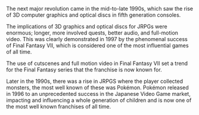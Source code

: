 The next major revolution came in the mid-to-late 1990s, which saw the rise of 3D computer graphics and optical discs in fifth generation consoles.

The implications of 3D graphics and optical discs for JRPGs were enormous; longer, more involved quests, better audio, and full-motion video. This was clearly demonstrated in 1997 by the phenomenal success of Final Fantasy VII, which is considered one of the most influential games of all time.

The use of cutscenes and full motion video in Final Fantasy VII set a trend for the Final Fantasy series that the franchise is now known for.

Later in the 1990s, there was a rise in JRPGS where the player collected monsters, the most well known of these was Pokémon. Pokémon released in 1996 to an unprecedented success in the Japanese Video Game market, impacting and influencing a whole generation of children and is now one of the most well known franchises of all time.